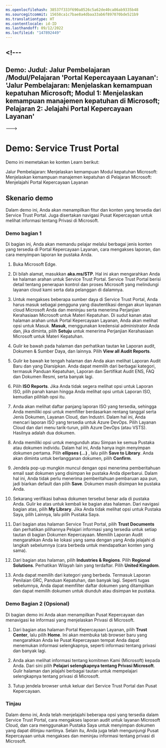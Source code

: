 ```yaml
---
ms.openlocfilehash: 38537f333f690a8526c5a62de40ca86ab9335b48
ms.sourcegitcommit: 15658ca1c7bae8a4dbaa33ab6f897070bde521b9
ms.translationtype: HT
ms.contentlocale: id-ID
ms.lasthandoff: 09/12/2022
ms.locfileid: "147892449"
---
```

<a name="---"></a><!---
---
Demo: Judul: Jalur Pembelajaran /Modul/Pelajaran 'Portal Kepercayaan Layanan': 'Jalur Pembelajaran: Menjelaskan kemampuan kepatuhan Microsoft; Modul 1: Menjelaskan kemampuan manajemen kepatuhan di Microsoft; Pelajaran 2: Jelajahi Portal Kepercayaan Layanan'
---
--->

# <a name="demo-service-trust-portal"></a>Demo: Service Trust Portal

Demo ini memetakan ke konten Learn berikut:

Jalur Pembelajaran: Menjelaskan kemampuan Modul kepatuhan Microsoft: Menjelaskan kemampuan manajemen kepatuhan di Pelajaran Microsoft: Menjelajahi Portal Kepercayaan Layanan

## <a name="demo-scenario"></a>Skenario demo

Dalam demo ini, Anda akan menampilkan fitur dan konten yang tersedia dari Service Trust Portal. Juga disertakan navigasi Pusat Kepercayaan untuk melihat informasi tentang Privasi di Microsoft.

### <a name="demo-part-1"></a>Demo bagian 1

Di bagian ini, Anda akan memandu pelajar melalui berbagai jenis konten yang tersedia di Portal Kepercayaan Layanan, cara mengakses laporan, dan cara menyimpan laporan ke pustaka Anda.

1. Buka Microsoft Edge.

1. Di bilah alamat, masukkan **aka.ms/STP**. Hal ini akan mengarahkan Anda ke halaman arahan untuk Service Trust Portal. Service Trust Portal berisi detail tentang penerapan kontrol dan proses Microsoft yang melindungi layanan cloud kami serta data pelanggan di dalamnya.

1. Untuk mengakses beberapa sumber daya di Service Trust Portal, Anda harus masuk sebagai pengguna yang diautentikasi dengan akun layanan cloud Microsoft Anda dan meninjau serta menerima Perjanjian Kerahasiaan Microsoft untuk Materi Kepatuhan. Di sudut kanan atas halaman arahan untuk Portal Kepercayaan Layanan, Anda akan melihat opsi untuk Masuk.  **Masuk**, menggunakan kredensial administrator Anda dan, jika diminta, pilih **Setuju** untuk menerima Perjanjian Kerahasiaan Microsoft untuk Materi Kepatuhan.

1. Gulir ke bawah pada halaman dan perhatikan tautan ke Laporan audit, Dokumen & Sumber Daya, dan lainnya.  Pilih **View all Audit Reports**.

1. Gulir ke bawah ke tengah halaman dan Anda akan melihat Laporan Audit Baru dan yang Diarsipkan.  Anda dapat memilih dari berbagai kategori, termasuk Panduan Kepatuhan, Laporan dan Sertifikat Audit ENS, FAQ dan Dokumen Resmi, serta banyak lagi.

1. Pilih **ISO Reports**.  Jika Anda tidak segera melihat opsi untuk Laporan ISO, pilih panah kanan hingga Anda melihat opsi untuk Laporan ISO, kemudian pilihlah opsi itu.

1. Anda akan melihat daftar panjang laporan ISO yang tersedia, sehingga Anda memiliki opsi untuk memfilter berdasarkan rentang tanggal serta Jenis Dokumen, Layanan Cloud, dan Industri.  Dalam hal ini, Anda mencari laporan ISO yang tersedia untuk Azure DevOps.  Pilih Layanan Cloud dan dari menu tarik-turun, pilih Azure DevOps (atau VSTS).  Hasilnya adalah dua dokumen.

1. Anda memiliki opsi untuk mengunduh atau Simpan ke semua Pustaka atau dokumen individu.  Dalam hal ini, Anda hanya ingin menyimpan dokumen pertama.  Pilih **ellipses (…)** , lalu pilih **Save to Library**.  Anda akan diminta untuk berlangganan dokumen, pilih **Confirm**.

1. Jendela pop-up mungkin muncul dengan opsi menerima pemberitahuan email saat dokumen yang disimpan ke pustaka Anda diperbarui.  Dalam hal ini, Anda tidak perlu menerima pemberitahuan pembaruan apa pun, jadi biarkan default dan pilih **Save**.  Dokumen masih disimpan ke pustaka Anda.

1. Sekarang verifikasi bahwa dokumen tersebut benar ada di pustaka Anda. Gulir ke atas untuk kembali ke bagian atas halaman. Dari navigasi bagian atas, pilih **My Library**.  Jika Anda tidak melihat opsi untuk Pustaka Saya, pilih Lainnya, lalu pilih Pustaka Saya.

1. Dari bagian atas halaman Service Trust Portal, pilih **Trust Documents** dan perhatikan pilihannya Pelajari informasi yang tersedia untuk setiap tautan di bagian Dokumen Kepercayaan. Memilih Laporan Audit mengarahkan Anda ke lokasi yang sama dengan yang Anda jelajahi di langkah sebelumnya (cara berbeda untuk mendapatkan konten yang sama).  

1. Dari bagian atas halaman, pilih **Industries & Regions**.  Pilih **Regional Solutions**. Perhatikan Wilayah lain yang terdaftar.  Pilih **United Kingdom**.  

1. Anda dapat memilih dari kategori yang berbeda.  Termasuk Laporan Penilaian GRC, Panduan Kepatuhan, dan banyak lagi.  Seperti tugas sebelumnya, Anda dapat memfilter daftar dokumen yang ditampilkan dan dapat memilih dokumen untuk diunduh atau disimpan ke pustaka.

### <a name="demo-part-2-optional"></a>Demo Bagian 2 (Opsional)

Di bagian demo ini Anda akan menampilkan Pusat Kepercayaan dan menavigasi ke informasi yang menjelaskan Privasi di Microsoft.

1. Dari bagian atas halaman Portal Kepercayaan Layanan, pilih **Trust Center**, lalu pilih **Home**. Ini akan membuka tab browser baru yang mengarahkan Anda ke Pusat Kepercayaan tempat Anda dapat menemukan informasi selengkapnya, seperti informasi tentang privasi dan banyak lagi.  

1. Anda akan melihat informasi tentang komitmen Kami (Microsoft) kepada Anda.  Dari sini pilih **Pelajari selengkapnya tentang Privasi Microsoft**.  Gulir halaman dan jelajahi berbagai tautan untuk mempelajari selengkapnya tentang privasi di Microsoft.

1. Tutup jendela browser untuk keluar dari Service Trust Portal dan Pusat Kepercayaan.

### <a name="review"></a>Tinjau

Dalam demo ini, Anda telah menjelajahi beberapa opsi yang tersedia dalam Service Trust Portal, cara mengakses laporan audit untuk layanan Microsoft Cloud, dan cara menggunakan Pustaka Saya untuk menyimpan dokumen yang dapat ditinjau nantinya.  Selain itu, Anda juga telah mengunjungi Pusat Kepercayaan untuk mengakses dan meninjau informasi tentang privasi di Microsoft.
